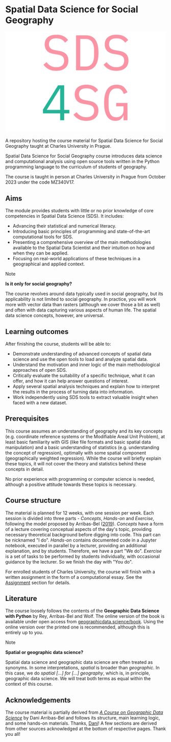 # Spatial Data Science for Social Geography

![SDS4SG](_assets/logo.svg)

A repository hosting the course material for Spatial Data Science for Social Geography taught at Charles University in Prague.

Spatial Data Science for Social Geography course introduces data science and computational analysis
using open source tools written in the Python programming language to the curriculum of
students of geography.

The course is taught in person at Charles University in Prague from October 2023 under the code MZ340V17.

## Aims

The module provides students with little or no prior knowledge of core competencies in Spatial Data Science (SDS). It includes:

- Advancing their statistical and numerical literacy.
- Introducing basic principles of programming and state-of-the-art computational tools for SDS.
- Presenting a comprehensive overview of the main methodologies available to the Spatial Data Scientist and their intuition on how and when they can be applied.
- Focusing on real-world applications of these techniques in a geographical and applied context.

> [!NOTE]
> **Is it only for social geography?**
>
> The course revolves around data typically used in social geography, but its applicability
> is not limited to social geography. In practice, you will work more with vector
> data than rasters (although we cover those a bit as well) and often with data capturing
> various aspects of human life. The spatial data science concepts, however, are universal.

## Learning outcomes

After finishing the course, students will be able to:

- Demonstrate understanding of advanced concepts of spatial data science and use the open tools to load and analyze spatial data.
- Understand the motivation and inner logic of the main methodological approaches of open SDS.
- Critically evaluate the suitability of a specific technique, what it can offer, and how it can help answer questions of interest.
- Apply several spatial analysis techniques and explain how to interpret the results in the process of turning data into information.
- Work independently using SDS tools to extract valuable insight when faced with a new dataset.

## Prerequisites

This course assumes an understanding of geography and its key concepts (e.g. coordinate
reference systems or the Modifiable Areal Unit Problem), at
least basic familiarity with GIS (like file formats and basic spatial data manipulation)
and a basic understanding of statistics (e.g. understanding the concept of regression),
optimally with some spatial component (geographically weighted regression).
While the course will briefly explain these topics, it will not cover the theory and
statistics behind these concepts in detail.

No prior experience with programming or computer science is needed, although a positive
attitude towards these topics is necessary.

## Course structure

The material is planned for 12 weeks, with one session per week. Each session
is divided into three parts - _Concepts_, _Hands-on_ and _Exercise_, following the model
proposed by Arribas-Bel ([2019](https://doi.org/10.21105/jose.00042)). _Concepts_ have a form of a lecture covering conceptual
aspects of the day's topic, providing necessary theoretical background before digging into code. This part can be nicknamed "I do".
_Hands-on_ contains documented code in a Jupyter notebook, executed in
parallel by a lecturer, providing an additional explanation, and by students. Therefore, we have a part "We do".
_Exercise_ is a set of tasks to be performed by students individually, with
occasional guidance by the lecturer. So we finish the day with "You do".

For enrolled students of Charles University, the course will finish with a written
assignment in the form of a computational essay. See the
[Assignment](course_information/assignment.qmd) section for details.

## Literature

The course loosely follows the contents of the **Geographic Data Science with Python**
by Rey, Arribas-Bel and Wolf. The online version of the book is available under open access
from [geographicdata.science/book](https://geographicdata.science/book). Using the online
version over the printed one is recommended, although this is entirely up to you.

> [!NOTE]
> **Spatial or geographic data science?**
>
> Spatial data science and geographic data science are often treated as synonyms. In some
> interpretations, _spatial_ is broader than _geographic_. In this case, we do _spatial [...]
> for [...] geography_, which is, in principle, geographic data science. We will treat
> both terms as equal within the context of this course.

## Acknowledgements

The course material is partially derived from
[_A Course on Geographic Data Science_](https://darribas.org/gds_course/) by
Dani Arribas-Bel and follows its structure, main learning logic, and some
hands-on materials. Thanks, [Dani](https://darribas.org)! A few sections are derived
from other sources acknowledged at the bottom of respective pages. Thank you all!
